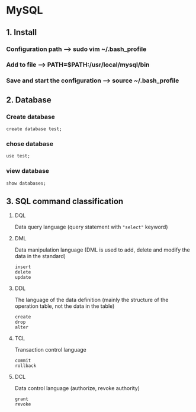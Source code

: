 # MySQL

## 1. Install

### 	Configuration path --> sudo vim ~/.bash_profile 

### 	Add to file --> PATH=$PATH:/usr/local/mysql/bin

### 	Save and start the configuration --> source ~/.bash_profile

## 2. Database

### 	Create database

```mysql
create database test;
```

### 	chose database

```mysql
use test;
```

### 	view database

```mysql
show databases;
```

## 3. SQL command classification

1. DQL

   Data query language (query statement with ```"select"``` keyword)

2. DML

   Data manipulation language (DML is used to add, delete and modify the data in the standard)

   ```mysql
   insert
   delete
   update
   ```

3. DDL

   The language of the data definition (mainly the structure of the operation table, not the data in the table)

   ```mysql
   create
   drop
   alter
   ```

4. TCL

   Transaction control language

   ```mysql
   commit
   rollback
   ```

5. DCL

   Data control language (authorize, revoke authority)

   ```mysql
   grant
   revoke
   ```

   



